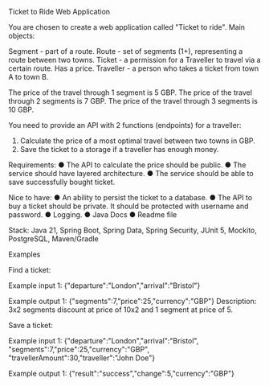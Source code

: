 Ticket to Ride Web Application

You are chosen to create a web application called "Ticket to ride".
Main objects:

Segment - part of a route.
Route - set of segments (1+), representing a route between two towns.
Ticket - a permission for a Traveller to travel via a certain route. Has a price.
Traveller - a person who takes a ticket from town A to town B.

The price of the travel through 1 segment is 5 GBP.
The price of the travel through 2 segments is 7 GBP.
The price of the travel through 3 segments is 10 GBP.

You need to provide an API with 2 functions (endpoints) for a traveller:
1. Calculate the price of a most optimal travel between two towns in GBP.
2. Save the ticket to a storage if a traveller has enough money.


Requirements:
● The API to calculate the price should be public.
● The service should have layered architecture.
● The service should be able to save successfully bought ticket.

Nice to have:
● An ability to persist the ticket to a database.
● The API to buy a ticket should be private. It should be protected with
username and password.
● Logging.
● Java Docs
● Readme file

Stack:
Java 21, Spring Boot, Spring Data, Spring Security, JUnit 5, Mockito, PostgreSQL,
Maven/Gradle


Examples

Find a ticket:

Example input 1:
{"departure":"London","arrival":"Bristol"}

Example output 1:
{"segments":7,"price":25,"currency":"GBP"}
Description: 3x2 segments discount at price of 10x2 and 1 segment at price of 5.


Save a ticket:

Example input 1:
{"departure":"London","arrival":"Bristol", "segments":7,"price":25,"currency":"GBP",
"travellerAmount":30,"traveller":"John Doe"}

Example output 1:
{"result":"success","change":5,"currency":"GBP"}


